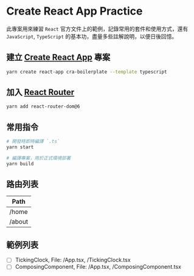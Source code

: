 # Create React App Practice

此專案用來練習 `React` 官方文件上的範例，記錄常用的套件和使用方式，還有 `JavaScript`, `TypeScript` 的基本功，盡量多些註解說明，以便日後回憶。

## 建立 [Create React App](https://github.com/facebook/create-react-app) 專案

```sh
yarn create react-app cra-boilerplate --template typescript
```

## 加入 [React Router](https://reactrouter.com/)

```sh
yarn add react-router-dom@6
```

## 常用指令

```sh
# 開發時即時編譯 `.ts`
yarn start

# 編譯專案，用於正式環境部署
yarn build
```

## 路由列表

| Path |
| ---- |
| /home |
| /about |

## 範例列表

- [ ] TickingClock, File: /App.tsx, /TickingClock.tsx
- [ ] ComposingComponent, File: /App.tsx, /ComposingComponent.tsx

